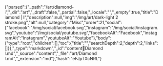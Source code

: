 {"parsed":{"_path":"/art/diamond-i","_dir":"art","_draft":false,"_partial":false,"_locale":"","_empty":true,"title":"Diamond | I","description":null,"img":"/img/art/dark-light 2 stroke.png","alt":null,"category":"Misc","order":21,"social":{"facebook":"/img/social/facebook.svg","instagram":"/img/social/instagram.svg","youtube":"/img/social/youtube.svg","facebookAlt":"Facebook","instagramAlt":"Instagram","youtubeAlt":"Youtube"},"body":{"type":"root","children":[],"toc":{"title":"","searchDepth":2,"depth":2,"links":[]}},"_type":"markdown","_id":"content:art:Diamond I.md","_source":"content","_file":"art/Diamond I.md","_extension":"md"},"hash":"eFJpTXcNRL"}